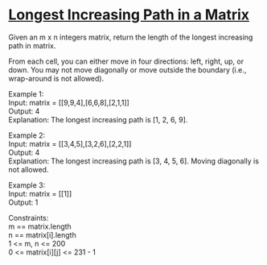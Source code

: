 # [Longest Increasing Path in a Matrix](https://leetcode.com/problems/longest-increasing-path-in-a-matrix/)

Given an m x n integers matrix, return the length of the longest increasing path in matrix.  

From each cell, you can either move in four directions: left, right, up, or down. You may not move diagonally or move outside the boundary (i.e., wrap-around is not allowed).   

Example 1:  
Input: matrix = [[9,9,4],[6,6,8],[2,1,1]]  
Output: 4  
Explanation: The longest increasing path is [1, 2, 6, 9].  

Example 2:  
Input: matrix = [[3,4,5],[3,2,6],[2,2,1]]  
Output: 4  
Explanation: The longest increasing path is [3, 4, 5, 6]. Moving diagonally is not allowed.  
 
Example 3:                    
Input: matrix = [[1]]         
Output: 1               
 
Constraints:   
m == matrix.length   
n == matrix[i].length  
1 <= m, n <= 200     
0 <= matrix[i][j] <= 231 - 1   